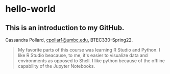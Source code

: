 # hello-world
## This is an introduction to my GitHub.
Cassandra Pollard, cpollar1@umbc.edu, BTEC330-Spring22.
>My favorite parts of this course was learning R Studio and Python. I like R Studio beacause, to me, it's easier to visualize data and environments as opposed to Shell. I like python because of the offline capability of the Jupyter Notebooks.
